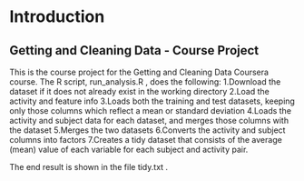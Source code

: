 #  Introduction
## Getting and Cleaning Data - Course Project

This is the course project for the Getting and Cleaning Data Coursera course. The R script,  run_analysis.R , does the following:
1.Download the dataset if it does not already exist in the working directory
2.Load the activity and feature info
3.Loads both the training and test datasets, keeping only those columns which reflect a mean or standard deviation
4.Loads the activity and subject data for each dataset, and merges those columns with the dataset
5.Merges the two datasets
6.Converts the  activity  and  subject  columns into factors
7.Creates a tidy dataset that consists of the average (mean) value of each variable for each subject and activity pair.

The end result is shown in the file  tidy.txt .
